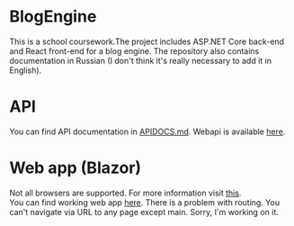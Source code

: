 # BlogEngine
This is a school coursework.The project includes ASP.NET Core back-end and React front-end for a blog engine. The repository also contains documentation in Russian (I don't think it's really necessary to add it in English).

# API
You can find API documentation in [APIDOCS.md](https://github.com/potyoma/BlogEngine/blob/develop/APIDOCS.md). Webapi is available [here](https://blog-engine-api.herokuapp.com).

# Web app (Blazor)
Not all browsers are supported. For more information visit [this](https://webassembly.org/).</br>
You can find working web app [here](https://blog-engine-client.vercel.app/).
There is a problem with routing. You can't navigate via URL to any page except main. Sorry, I'm working on it.
